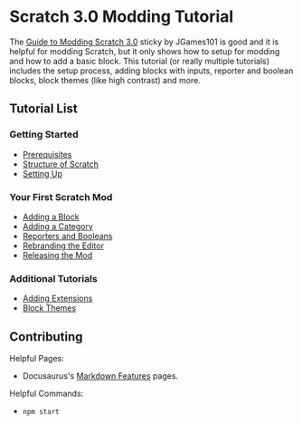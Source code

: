 # Scratch 3.0 Modding Tutorial

The [Guide to Modding Scratch 3.0](https://scratch.mit.edu/discuss/topic/289503/) sticky by JGames101 is good and it is helpful for modding Scratch, but it only shows how to setup for modding and how to add a basic block. This tutorial (or really multiple tutorials) includes the setup process, adding blocks with inputs, reporter and boolean blocks, block themes (like high contrast) and more.

## Tutorial List
### Getting Started
* [Prerequisites](https://mrcomputer1.github.io/scratch-modding/tutorial/getting-started/prerequisites)
* [Structure of Scratch](https://mrcomputer1.github.io/scratch-modding/tutorial/getting-started/structure-of-scratch)
* [Setting Up](https://mrcomputer1.github.io/scratch-modding/tutorial/getting-started/setting-up)

### Your First Scratch Mod
* [Adding a Block](https://mrcomputer1.github.io/scratch-modding/tutorial/first-scratch-mod/adding-a-block)
* [Adding a Category](https://mrcomputer1.github.io/scratch-modding/tutorial/first-scratch-mod/adding-a-category)
* [Reporters and Booleans](https://mrcomputer1.github.io/scratch-modding/tutorial/first-scratch-mod/reporters-and-booleans)
* [Rebranding the Editor](https://mrcomputer1.github.io/scratch-modding/tutorial/first-scratch-mod/rebranding-editor)
* [Releasing the Mod](https://mrcomputer1.github.io/scratch-modding/tutorial/first-scratch-mod/releasing-the-mod)

### Additional Tutorials
* [Adding Extensions](http://mrcomputer1.github.io/scratch-modding/tutorial/adding-extensions)
* [Block Themes](http://mrcomputer1.github.io/scratch-modding/tutorial/block-themes)

## Contributing
Helpful Pages:
* Docusaurus's [Markdown Features](https://docusaurus.io/docs/markdown-features) pages.

Helpful Commands:
* `npm start`